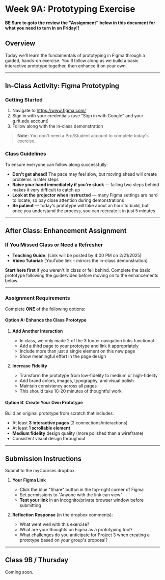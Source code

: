 # Week 9A: Prototyping Exercise

**BE Sure to goto the review the "Assignment" below in this document for what you need to turn in on Friday!!**

## Overview
Today we'll learn the fundamentals of prototyping in Figma through a guided, hands-on exercise. You'll follow along as we build a basic interactive prototype together, then enhance it on your own.

---

## In-Class Activity: Figma Prototyping

### Getting Started
1. Navigate to https://www.figma.com/
2. Sign in with your credentials (use "Sign in with Google" and your g.rit.edu account)
3. Follow along with the in-class demonstration

> **Note:** You don't need a Pro/Student account to complete today's exercise.

### Class Guidelines
To ensure everyone can follow along successfully:

- **Don't get ahead!** The pace may feel slow, but moving ahead will create problems in later steps
- **Raise your hand immediately if you're stuck** — falling two steps behind makes it very difficult to catch up
- **Look at the projector when instructed** — many Figma settings are hard to locate, so pay close attention during demonstrations
- **Be patient** — today's prototype will take about an hour to build, but once you understand the process, you can recreate it in just 5 minutes

---

## After Class: Enhancement Assignment

### If You Missed Class or Need a Refresher
- **Teaching Guide:** [Link will be posted by 4:00 PM on 2/21/2025]
- **Video Tutorial:** [YouTube link - mirrors the in-class demonstration]

**Start here first** if you weren't in class or fell behind. Complete the basic prototype following the guide/video before moving on to the enhancements below.

---

### Assignment Requirements

Complete **ONE** of the following options:

#### **Option A: Enhance the Class Prototype**

1. **Add Another Interaction**
   - In class, we only made 2 of the 3 footer navigation links functional
   - Add a third page to your prototype and link it appropriately
   - Include more than just a single element on this new page
   - Show meaningful effort in the page design

2. **Increase Fidelity**
   - Transform the prototype from low-fidelity to medium or high-fidelity
   - Add brand colors, images, typography, and visual polish
   - Maintain consistency across all pages
   - This should take 10-20 minutes of thoughtful work

#### **Option B: Create Your Own Prototype**

Build an original prototype from scratch that includes:
- At least **3 interactive pages** (3 connections/interactions)
- At least **1 scrollable element**
- **Medium fidelity** design quality (more polished than a wireframe)
- Consistent visual design throughout

---

## Submission Instructions

Submit to the myCourses dropbox:

1. **Your Figma Link**
   - Click the blue "Share" button in the top-right corner of Figma
   - Set permissions to "Anyone with the link can view"
   - **Test your link** in an incognito/private browser window before submitting

2. **Reflection Response** (in the dropbox comments):
   - What went well with this exercise?
   - What are your thoughts on Figma as a prototyping tool?
   - What challenges do you anticipate for Project 3 when creating a prototype based on your group's proposal?

---

## Class 9B / Thursday
Coming soon.
